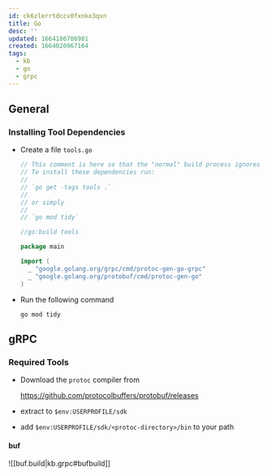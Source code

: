 ```yaml
---
id: ck6zlerrtdccv0fxnko3qxn
title: Go
desc: ''
updated: 1664186706981
created: 1664020967164
tags:
  - kb
  - go
  - grpc
---
```



## General

### Installing Tool Dependencies

* Create a file `tools.go`
  ```go
  // This comment is here so that the "normal" build process ignores it.
  // To install these dependencies run:
  //
  // `go get -tags tools .`
  // 
  // or simply
  //
  // `go mod tidy`

  //go:build tools

  package main

  import (
  	_ "google.golang.org/grpc/cmd/protoc-gen-go-grpc"
  	_ "google.golang.org/protobuf/cmd/protoc-gen-go"
  )
  ```
* Run the following command
  ```
  go mod tidy
  ```
## gRPC

### Required Tools

* Download the `protoc` compiler from

  https://github.com/protocolbuffers/protobuf/releases

* extract to `$env:USERPROFILE/sdk`
* add `$env:USERPROFILE/sdk/<protoc-directory>/bin` to your path

#### buf

![[buf.build|kb.grpc#bufbuild]]
